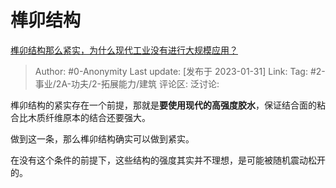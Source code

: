 # 榫卯结构
[榫卯结构那么紧实，为什么现代工业没有进行大规模应用？](https://www.zhihu.com/question/271098355/answer/2869171213)

> Author: #0-Anonymity
> Last update: [发布于 2023-01-31]
> Link:
> Tag: #2-事业/2A-功夫/2-拓展能力/建筑
> 评论区:
> 泛讨论:

榫卯结构的紧实存在一个前提，那就是**要使用现代的高强度胶水**，保证结合面的粘合比木质纤维原本的结合还要强大。

做到这一条，那么榫卯结构确实可以做到紧实。

在没有这个条件的前提下，这些结构的强度其实并不理想，是可能被随机震动松开的。
